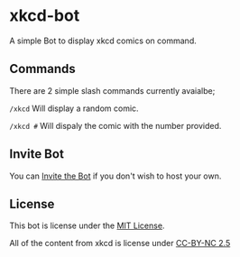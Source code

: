 # xkcd-bot

A simple Bot to display xkcd comics on command.

## Commands

There are 2 simple slash commands currently avaialbe;

`/xkcd` Will display a random comic.

`/xkcd #` Will dispaly the comic with the number provided.

## Invite Bot

You can [Invite the Bot](https://discord.com/oauth2/authorize?client_id=1003421785573822545&scope=bot+applications.commands&guild_id=none&permissions=2147486720 "Click me to invite the bot to your server!") if you don't wish to host your own.

## License

This bot is license under the [MIT License](https://github.com/unkwntech/xkcd-bot/blob/main/LICENSE).

All of the content from xkcd is license under [CC-BY-NC 2.5](https://creativecommons.org/licenses/by-nc/2.5/)

